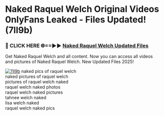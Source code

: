 # Naked Raquel Welch Original Videos 0nlyFans Leaked - Files Updated! (7ll9b)

<h3>🔴 CLICK HERE 🌐==►► <a href="https://tinyurl.com/yckcrads" rel="nofollow">Naked Raquel Welch Updated Files</a></h3>

Get Naked Raquel Welch and all content. Now you can access all videos and pictures of Naked Raquel Welch. New Updated Files 2025!

[![7ll9b](https://i.imgur.com/hpKpOFt.gif)](https://tinyurl.com/yckcrads)
naked pics of raquel welch<br>
naked pictures of raquel welch<br>
pictures of raquel welch naked<br>
raquel welch naked photos<br>
raquel welch naked pictures<br>
tahnee welch naked<br>
lisa welch naked<br>
raquel welch naked pics